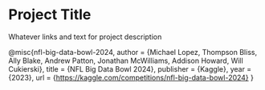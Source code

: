 # Project Title
Whatever links and text for project description

@misc{nfl-big-data-bowl-2024,
    author = {Michael Lopez, Thompson Bliss, Ally Blake, Andrew Patton, Jonathan McWilliams, Addison Howard, Will Cukierski},
    title = {NFL Big Data Bowl 2024},
    publisher = {Kaggle},
    year = {2023},
    url = {https://kaggle.com/competitions/nfl-big-data-bowl-2024}
}
